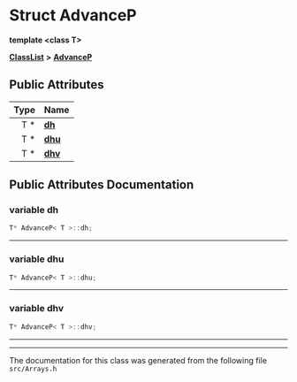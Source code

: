 

# Struct AdvanceP

**template &lt;class T&gt;**



[**ClassList**](annotated.md) **>** [**AdvanceP**](structAdvanceP.md)


























## Public Attributes

| Type | Name |
| ---: | :--- |
|  T \* | [**dh**](#variable-dh)  <br> |
|  T \* | [**dhu**](#variable-dhu)  <br> |
|  T \* | [**dhv**](#variable-dhv)  <br> |












































## Public Attributes Documentation




### variable dh 

```C++
T* AdvanceP< T >::dh;
```




<hr>



### variable dhu 

```C++
T* AdvanceP< T >::dhu;
```




<hr>



### variable dhv 

```C++
T* AdvanceP< T >::dhv;
```




<hr>

------------------------------
The documentation for this class was generated from the following file `src/Arrays.h`

